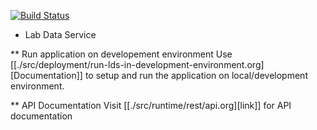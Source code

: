 [![Build Status](https://travis-ci.org/ksripathi/test-project.svg?branch=master)](https://travis-ci.org/ksripathi/test-project)


* Lab Data Service

** Run application on developement environment
   Use [[./src/deployment/run-lds-in-development-environment.org][Documentation]] to setup and run the application on
   local/development environment.

** API Documentation
   Visit [[./src/runtime/rest/api.org][link]] for API documentation

